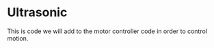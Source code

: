 Ultrasonic
==========


This is code we will add to the motor controller code in order to control motion.

